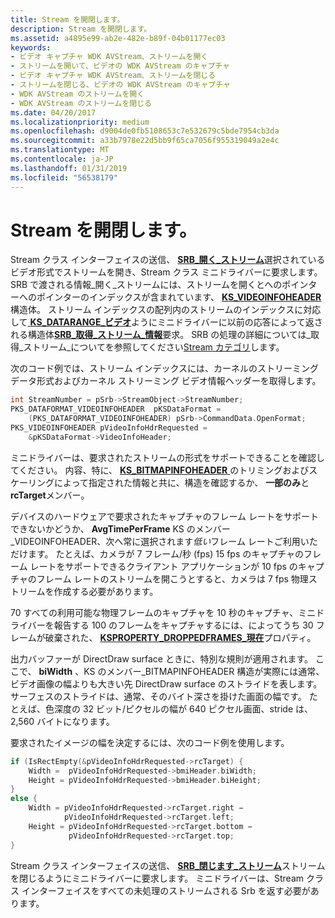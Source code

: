 ```yaml
---
title: Stream を開閉します。
description: Stream を開閉します。
ms.assetid: a4895e99-ab2e-482e-b89f-04b01177ec03
keywords:
- ビデオ キャプチャ WDK AVStream、ストリームを開く
- ストリームを開いて、ビデオの WDK AVStream のキャプチャ
- ビデオ キャプチャ WDK AVStream、ストリームを閉じる
- ストリームを閉じる、ビデオの WDK AVStream のキャプチャ
- WDK AVStream のストリームを開く
- WDK AVStream のストリームを閉じる
ms.date: 04/20/2017
ms.localizationpriority: medium
ms.openlocfilehash: d9004de0fb5108653c7e532679c5bde7954cb3da
ms.sourcegitcommit: a33b7978e22d5bb9f65ca7056f955319049a2e4c
ms.translationtype: MT
ms.contentlocale: ja-JP
ms.lasthandoff: 01/31/2019
ms.locfileid: "56538179"
---
```

# <a name="opening-and-closing-a-stream"></a>Stream を開閉します。


Stream クラス インターフェイスの送信、 [ **SRB\_開く\_ストリーム**](https://msdn.microsoft.com/library/windows/hardware/ff568191)選択されているビデオ形式でストリームを開き、Stream クラス ミニドライバーに要求します。 SRB で渡される情報\_開く\_ストリームには、ストリームを開くとへのポインターへのポインターのインデックスが含まれています、 [ **KS\_VIDEOINFOHEADER** ](https://msdn.microsoft.com/library/windows/hardware/ff567700)構造体。 ストリーム インデックスの配列内のストリームのインデックスに対応して[ **KS\_DATARANGE\_ビデオ**](https://msdn.microsoft.com/library/windows/hardware/ff567628)ようにミニドライバーに以前の応答によって返される構造体[**SRB\_取得\_ストリーム\_情報**](https://msdn.microsoft.com/library/windows/hardware/ff568173)要求。 SRB の処理の詳細については\_取得\_ストリーム\_についてを参照してください[Stream カテゴリ](stream-categories.md)します。

次のコード例では、ストリーム インデックスには、カーネルのストリーミング データ形式およびカーネル ストリーミング ビデオ情報ヘッダーを取得します。

```cpp
int StreamNumber = pSrb->StreamObject->StreamNumber;
PKS_DATAFORMAT_VIDEOINFOHEADER  pKSDataFormat = 
    (PKS_DATAFORMAT_VIDEOINFOHEADER) pSrb->CommandData.OpenFormat;
PKS_VIDEOINFOHEADER pVideoInfoHdrRequested = 
    &pKSDataFormat->VideoInfoHeader;
```

ミニドライバーは、要求されたストリームの形式をサポートできることを確認してください。 内容、特に、 [ **KS\_BITMAPINFOHEADER** ](https://msdn.microsoft.com/library/windows/hardware/ff567305)のトリミングおよびスケーリングによって指定された情報と共に、構造を確認するか、 **一部のみ**と**rcTarget**メンバー。

デバイスのハードウェアで要求されたキャプチャのフレーム レートをサポートできないかどうか、 **AvgTimePerFrame** KS のメンバー\_VIDEOINFOHEADER、次へ常に選択されます*低い*フレーム レートご利用いただけます。 たとえば、カメラが 7 フレーム/秒 (fps) 15 fps のキャプチャのフレーム レートをサポートできるクライアント アプリケーションが 10 fps のキャプチャのフレーム レートのストリームを開こうとすると、カメラは 7 fps 物理ストリームを作成する必要があります。

70 すべての利用可能な物理フレームのキャプチャを 10 秒のキャプチャ、ミニドライバーを報告する 100 のフレームをキャプチャするには、によってうち 30 フレームが破棄された、 [ **KSPROPERTY\_DROPPEDFRAMES\_現在**](https://msdn.microsoft.com/library/windows/hardware/ff565135)プロパティ。

出力バッファーが DirectDraw surface ときに、特別な規則が適用されます。 ここで、 **biWidth** 、KS のメンバー\_BITMAPINFOHEADER 構造が実際には通常、ビデオ画像の幅よりも大きい先 DirectDraw surface のストライドを表します。 サーフェスのストライドは、通常、そのバイト深さを掛けた画面の幅です。 たとえば、色深度の 32 ビット/ピクセルの幅が 640 ピクセル画面、stride は、2,560 バイトになります。

要求されたイメージの幅を決定するには、次のコード例を使用します。

```cpp
if (IsRectEmpty(&pVideoInfoHdrRequested->rcTarget) {
    Width =  pVideoInfoHdrRequested->bmiHeader.biWidth;
    Height = pVideoInfoHdrRequested->bmiHeader.biHeight;
} 
else {
    Width = pVideoInfoHdrRequested->rcTarget.right − 
            pVideoInfoHdrRequested->rcTarget.left;
    Height = pVideoInfoHdrRequested->rcTarget.bottom − 
             pVideoInfoHdrRequested->rcTarget.top;
}
```

Stream クラス インターフェイスの送信、 [ **SRB\_閉じます\_ストリーム**](https://msdn.microsoft.com/library/windows/hardware/ff568165)ストリームを閉じるようにミニドライバーに要求します。 ミニドライバーは、Stream クラス インターフェイスをすべての未処理のストリームされる Srb を返す必要があります。

 

 




